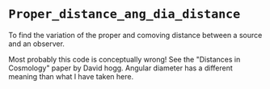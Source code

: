 # `Proper_distance_ang_dia_distance`
To find the variation of the proper and comoving distance between a source and an observer. 

Most probably this code is conceptually wrong! See the "Distances in Cosmology" paper by David hogg. Angular diameter has a different meaning than what I have taken here.
